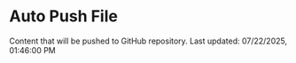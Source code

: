 # Auto Push File

Content that will be pushed to GitHub repository.
Last updated: 07/22/2025, 01:46:00 PM